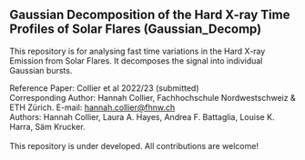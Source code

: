 ## Gaussian Decomposition of the Hard X-ray Time Profiles of Solar Flares (Gaussian_Decomp)

This repository is for analysing fast time variations in the Hard X-ray Emission from Solar Flares. It decomposes the signal into individual Gaussian bursts. 

Reference Paper: Collier et al 2022/23 (submitted) \
Corresponding Author: Hannah Collier, Fachhochschule Nordwestschweiz & ETH Zürich. E-mail: hannah.collier@fhnw.ch \
Authors: Hannah Collier, Laura A. Hayes, Andrea F. Battaglia, Louise K. Harra, Säm Krucker. \
\
This repository is under developed. All contributions are welcome!

